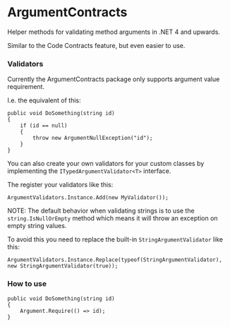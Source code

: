 ArgumentContracts
=================
Helper methods for validating method arguments in .NET 4 and upwards.

Similar to the Code Contracts feature, but even easier to use.

### Validators ###
Currently the ArgumentContracts package only supports argument value requirement.

I.e. the equivalent of this:

    public void DoSomething(string id)
    {
        if (id == null) 
        {
            throw new ArgumentNullException("id");
        }
    }
    
You can also create your own validators for your custom classes by implementing the `ITypedArgumentValidator<T>` interface.

The register your validators like this:
    
    ArgumentValidators.Instance.Add(new MyValidator());

NOTE: The default behavior when validating strings is to use the `string.IsNullOrEmpty` method which means it will throw an exception on empty string values.

To avoid this you need to replace the built-in `StringArgumentValidator` like this:

    ArgumentValidators.Instance.Replace(typeof(StringArgumentValidator), new StringArgumentValidator(true));

### How to use ###
    public void DoSomething(string id)
    {
        Argument.Require(() => id);
    }